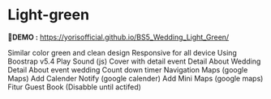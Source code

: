 # Light-green
🚀**DEMO :**
https://yorisofficial.github.io/BS5_Wedding_Light_Green/

Similar color green and clean design
Responsive for all device
Using Boostrap v5.4
Play Sound (js)
Cover with detail event
Detail About Wedding
Detail About event wedding
Count down timer
Navigation Maps (google Maps)
Add Calender Notify (google calender)
Add Mini Maps (google maps)
Fitur Guest Book (Disabble until actifed)

